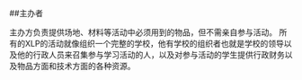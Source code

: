 ##主办者

主办方负责提供场地、材料等活动中必须用到的物品，但不需亲自参与活动。
所有的XLP的活动就像组织一个完整的学校，他有学校的组织者也就是学校的领导以及他的行政人员来召集参与学习活动的人，以及对参与活动的学生提供行政财务以及物品方面和技术方面的各种资源。